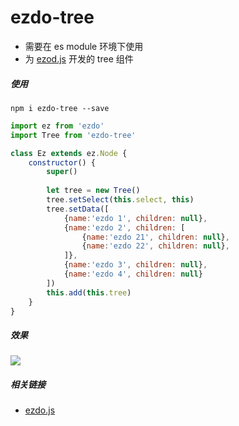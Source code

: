 # ezdo-tree
- 需要在 es module 环境下使用
- 为 [ezod.js](https://ezdojs.github.io) 开发的 tree 组件

##### 使用

```shell
npm i ezdo-tree --save
```

```js
import ez from 'ezdo'
import Tree from 'ezdo-tree'

class Ez extends ez.Node {
    constructor() {
        super()
        
        let tree = new Tree()
        tree.setSelect(this.select, this)
        tree.setData([
            {name:'ezdo 1', children: null},
            {name:'ezdo 2', children: [
                {name:'ezdo 21', children: null},
                {name:'ezdo 22', children: null},
            ]},
            {name:'ezdo 3', children: null},
            {name:'ezdo 4', children: null}
        ])
        this.add(this.tree)
    }
}
```

##### 效果

![](//ezdojs.github.io/images/tree.png)

##### 相关链接

- [ezdo.js](https://ezdojs.github.io)